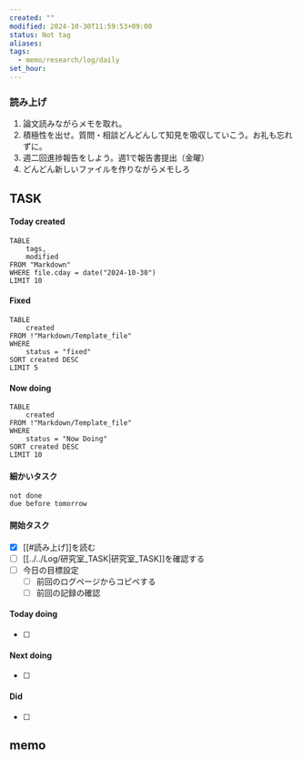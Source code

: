 ```yaml
---
created: ""
modified: 2024-10-30T11:59:53+09:00
status: Not tag
aliases: 
tags:
  - memo/research/log/daily
set_hour: 
---
```



### 読み上げ
1. 論文読みながらメモを取れ。
2. 積極性を出せ。質問・相談どんどんして知見を吸収していこう。お礼も忘れずに。
3. 週二回進捗報告をしよう。週1で報告書提出（金曜）
4. どんどん新しいファイルを作りながらメモしろ
## TASK
#### Today created
```dataview
TABLE
	tags, 
	modified
FROM "Markdown"
WHERE file.cday = date("2024-10-30")
LIMIT 10
```
#### Fixed
```dataview
TABLE
	created
FROM !"Markdown/Template_file"
WHERE
	status = "fixed"
SORT created DESC
LIMIT 5
```
#### Now doing
```dataview
TABLE
	created
FROM !"Markdown/Template_file"
WHERE
	status = "Now Doing"
SORT created DESC
LIMIT 10
```
#### 細かいタスク
```tasks
not done 
due before tomorrow
```
#### 開始タスク
- [x] [[#読み上げ]]を読む
- [ ] [[../../Log/研究室_TASK|研究室_TASK]]を確認する
- [ ] 今日の目標設定
	- [ ] 前回のログページからコピペする
	- [ ] 前回の記録の確認
#### Today doing
- [ ] 
#### Next doing
- [ ] 
#### Did
- [ ] 
## memo